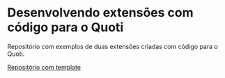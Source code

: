 # Desenvolvendo extensões com código para o Quoti


Repositório com exemplos de duas extensões criadas com código para o Quoti.

[Repositório com template](https://github.com/byndcloud/quoti-app-template)